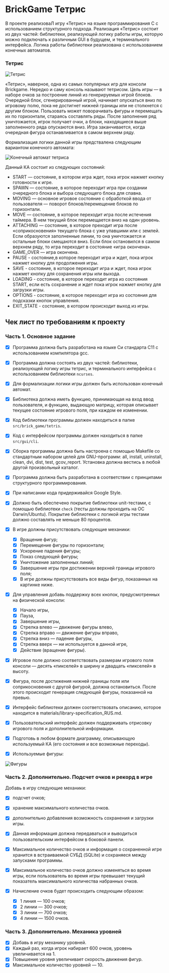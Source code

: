 # BrickGame Тетрис

B проекте реализоваЛ игру «Тетрис» на языке программирования С с использованием структурного подхода.
Реализация «Тетрис» состоит из двух частей: библиотеки, реализующей логику работы игры, которую можно подключать к различным GUI в будущем, и терминального интерфейса. Логика работы библиотеки реализована с использованием конечных автоматов.

### Тетрис

![Тетрис](misc/images/tetris-game.png)

«Тетрис», наверное, одна из самых популярных игр для консоли Brickgame. Нередко и саму консоль называют тетрисом. Цель игры — в наборе очков за построение линий из генерируемых игрой блоков. Очередной блок, сгенерированный игрой, начинает опускаться вниз по игровому полю, пока не достигнет нижней границы или не столкнется с другим блоком. Пользовать может поворачивать фигуры и перемещать их по горизонтали, стараясь составлять ряды. После заполнения ряд уничтожается, игрок получает очки, а блоки, находящиеся выше заполненного ряда опускаются вниз. Игра заканчивается, когда очередная фигура останавливается в самом верхнем ряду.

Формализация логики данной игры предствалена следующим вариантом конечного автомата:

![Конечный автомат тетриса](misc/images/fsm-scheme.png)

Данный КА состоит из следующих состояний:

- START — состояние, в котором игра ждет, пока игрок нажмет кнопку готовности к игре.
- SPAWN — состояние, в которое переходит игра при создании очередного блока и выбора следующего блока для спавна.
- MOVING — основное игровое состояние с обработкой ввода от пользователя — поворот блоков/перемещение блоков по горизонтали.
- MOVE — состояние, в которое переходит игра после истечения таймера. В нем текущий блок перемещается вниз на один уровень.
- ATTACHING — состояние, в которое преходит игра после «соприкосновения» текущего блока с уже упавшими или с землей. Если образуются заполненные линии, то она уничтожается и остальные блоки смещаются вниз. Если блок остановился в самом верхнем ряду, то игра переходит в состояние «игра окончена».
- GAME_OVER — игра окончена.
- PAUSE - состояние,в которое переходит игра и ждет, пока игрок нажмет кнопку для продолжения игры.
- SAVE - состояние, в которое переходит игра и ждет, пока игрок нажмет кнопку для сохранения игры или выхода.
- LOADING - состояние, в которое переходит игра из состояния START, если есть сохранение и ждет пока игрок нажмет кнопку для загрузки игры.
- OPTIONS -  состояние, в которое переходит игра из состояния для подсказки кнопок управления.
- EXIT_STATE -  состояние, в котором происходит выход из игры.

## Чек лист по требованиям к проекту

### Часть 1. Основное задание

- [x] Программа должна быть разработана на языке Си стандарта C11 с использованием компилятора gcc.
- [x] Программа должна состоять из двух частей: библиотеки, реализующей логику игры тетрис, и терминального интерфейса с использованием библиотеки `ncurses`.
- [x] Для формализации логики игры должен быть использован конечный автомат.
- [x] Библиотека должна иметь функцию, принимающая на вход ввод пользователя, и функцию, выдающую матрицу, которая описывает текущее состояние игрового поля, при каждом ее изменении.
- [x] Код библиотеки программы должен находиться в папке `src/brick_game/tetris`.
- [x] Код с интерфейсом программы должен находиться в папке `src/gui/cli`.
- [x] Сборка программы должна быть настроена с помощью Makefile со стандартным набором целей для GNU-программ: all, install, uninstall, clean, dvi, dist, test, gcov_report. Установка должна вестись в любой другой произвольный каталог.
- [x] Программа должна быть разработана в соответствии с принципами структурного программирования.
- [x] При написании кода придерживайся Google Style.
- [x] Должно быть обеспечено покрытие библиотеки unit-тестами, с помощью библиотеки `check` (тесты должны проходить на ОС Darwin/Ubuntu). Покрытие библиотеки с логикой игры тестами должно составлять не меньше 80 процентов.
- [x] В игре должны присутствовать следующие механики:
  - [x] Вращение фигур;
  - [x] Перемещение фигуры по горизонтали;
  - [x] Ускорение падения фигуры;
  - [x] Показ следующей фигуры;
  - [x] Уничтожение заполненных линий;
  - [x] Завершение игры при достижении верхней границы игрового поля;
  - [x] В игре должны присутствовать все виды фигур, показанных на картинке ниже.
- [x] Для управления добавь поддержку всех кнопок, предусмотренных на физической консоли:
  - [x] Начало игры,
  - [x] Пауза,
  - [x] Завершение игры,
  - [x] Стрелка влево — движение фигуры влево,
  - [x] Стрелка вправо — движение фигуры вправо,
  - [x] Стрелка вниз — падение фигуры,
  - [x] Стрелка вверх — ни используется в данной игре,
  - [x] Действие (вращение фигуры).
- [x] Игровое поле должно соответствовать размерам игрового поля консоли — десять «пикселей» в ширину и двадцать «пикселей» в высоту.
- [x] Фигура, после достижения нижней границы поля или соприкосновения с другой фигурой, должна остановиться. После этого происходит генерация следующей фигуры, показанной на превью.
- [x] Интерфейс библиотеки должен соответствовать описанию, которое находится в materials/library-specification_RUS.md.
- [x] Пользовательский интерфейс должен поддерживать отрисовку игрового поля и дополнительной информации.
- [x] Подготовь в любом формате диаграмму, описывающую используемый КА (его состояния и все возможные переходы).

- [x] Используемые фигуры:

![Фигуры](misc/images/tetris-pieces.png)

### Часть 2. Дополнительно. Подсчет очков и рекорд в игре

Добавь в игру следующие механики:

- [x] подсчет очков;
- [x] хранение максимального количества очков.
- [x] дополнительно добавления возможность сохранения и загрузки игры.

- [x] Данная информация должна передаваться и выводиться пользовательским интерфейсом в боковой панели.
- [x] Максимальное количество очков и информация о сохраненной игре хранится  в встраиваемой СУБД (SQLite) и сохраняeся между запусками программы.

- [x] Максимальное количество очков должно изменяться во время игры, если пользователь во время игры превышает текущий показатель максимального количества набранных очков.

- [x] Начисление очков будет происходить следующим образом:

  - [x] 1 линия — 100 очков;
  - [x] 2 линии — 300 очков;
  - [x] 3 линии — 700 очков;
  - [x] 4 линии — 1500 очков.

### Часть 3. Дополнительно. Механика уровней

- [x] Добавь в игру механику уровней.
- [x] Каждый раз, когда игрок набирает 600 очков, уровень увеличивается на 1.
- [x] Повышение уровня увеличивает скорость движения фигур.
- [x] Максимальное количество уровней — 10.
